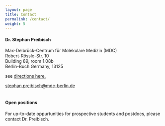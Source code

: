 ```yaml
---
layout: page
title: Contact
permalink: /contact/
weight: 5
---
```



#### Dr. Stephan Preibisch

Max-Delbrück-Centrum für Molekulare Medizin (MDC)  
Robert-Rössle-Str. 10  
Building 89, room 1.08b  
Berlin-Buch
Germany, 13125   

<p>see <a href="https://www.mdc-berlin.de/8233888/en/about_the_mdc/wegweiser" target="_blank">directions here.</a></p>

<a href="#">stephan.preibisch@mdc-berlin.de</a>
<br><br>

#### Open positions
For up-to-date oppurtunities for prospective students and postdocs, please contact Dr. Preibisch.